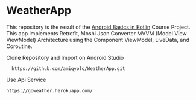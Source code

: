 # WeatherApp

This repository is the result of the [Android Basics in Kotlin](https://developer.android.com/courses/android-basics-kotlin/course) Course Project. This app implements Retrofit, Moshi Json Converter MVVM (Model View ViewModel) Architecture using the Component ViewModel, LiveData, and Coroutine.

Clone Repository and Import on Android Studio

``````
  https://github.com/amiqyolo/WeatherApp.git
``````
Use Api Service

``````
https://goweather.herokuapp.com/
``````
